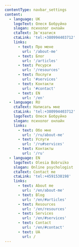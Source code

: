 ```yaml
---
contentType: navbar_settings
content:
  - language: UK
    logoText: Олеся Бобруйко
    slogan: психолог онлайн
    ctaText: Зв'язатися
    ctaLink: 'tel:+380994403712'
    links:
      - text: Про мене
        url: '/about-me'
      - text: Блог
        url: '/articles'
      - text: Ресурси
        url: '/resources'
      - text: Послуги
        url: '#services'
      - text: Контакти
        url: '#contact'
      - text: EN
        url: '/en'
  - language: RU
    ctaText: Написать мне
    ctaLink: 'tel:+380994403712'
    logoText: Олеся Бобруйко
    slogan: психолог онлайн
    links:
      - text: Обо мне
        url: '/ru/about-me'
      - text: Услуги
        url: '/ru#services'
      - text: Контакты
        url: '/ru'
  - language: EN
    logoText: Olesia Bobruiko
    slogan: Online psychologist
    ctaText: Contact me
    ctaLink: 'tel:+4591538198'
    links:
      - text: About me
        url: '/en/about-me'
      - text: Blog
        url: '/en/#articles'
      - text: Resources
        url: '/en/resources'
      - text: Services
        url: '/en/#services'
      - text: Contact
        url: '/en/#contact'
      - text: UA
        url: /
---
```

